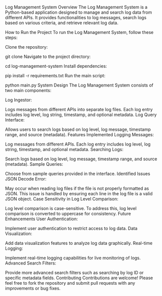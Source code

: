 Log Management System
Overview
The Log Management System is a Python-based application designed to manage and search log data from different APIs. It provides functionalities to log messages, search logs based on various criteria, and retrieve relevant log data.

How to Run the Project
To run the Log Management System, follow these steps:

Clone the repository:


git clone <repository-url>
Navigate to the project directory:


cd log-management-system
Install dependencies:


pip install -r requirements.txt
Run the main script:


python main.py
System Design
The Log Management System consists of two main components:

Log Ingestor:

Logs messages from different APIs into separate log files.
Each log entry includes log level, log string, timestamp, and optional metadata.
Log Query Interface:

Allows users to search logs based on log level, log message, timestamp range, and source (metadata).
Features Implemented
Logging Messages:

Log messages from different APIs.
Each log entry includes log level, log string, timestamp, and optional metadata.
Searching Logs:

Search logs based on log level, log message, timestamp range, and source (metadata).
Sample Queries:

Choose from sample queries provided in the interface.
Identified Issues
JSON Decode Error:

May occur when reading log files if the file is not properly formatted as JSON. This issue is handled by ensuring each line in the log file is a valid JSON object.
Case Sensitivity in Log Level Comparison:

Log level comparison is case-sensitive. To address this, log level comparison is converted to uppercase for consistency.
Future Enhancements
User Authentication:

Implement user authentication to restrict access to log data.
Data Visualization:

Add data visualization features to analyze log data graphically.
Real-time Logging:

Implement real-time logging capabilities for live monitoring of logs.
Advanced Search Filters:

Provide more advanced search filters such as searching by log ID or specific metadata fields.
Contributing
Contributions are welcome! Please feel free to fork the repository and submit pull requests with any improvements or bug fixes.
